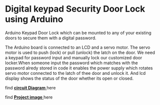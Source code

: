 # **Digital keypad Security Door Lock using Arduino**
Arduino Keypad Door Lock which can be mounted to any of your existing doors to secure them with a digital password.

The Arduino board is connected to an LCD and a servo motor. The servo motor is used to push (lock) or pull (unlock) the latch on the door. We need a keypad for password input and manually lock our customized door locker.When someone input the password which matches with the password alredy stored in code it enables the power supply which rotates servo motor connected to the latch of thee door and unlock it.
And lcd display shows the status of the door whether its open or closed.

find [ **circuit Diagram** ](https://user-images.githubusercontent.com/64272528/80779111-45bc4180-8b88-11ea-91a1-be7099ac9ee9.jpeg) here

find [ **Project image** ](https://user-images.githubusercontent.com/64272528/80779178-74d2b300-8b88-11ea-9f8f-6b6c97ec7417.jpeg) here
